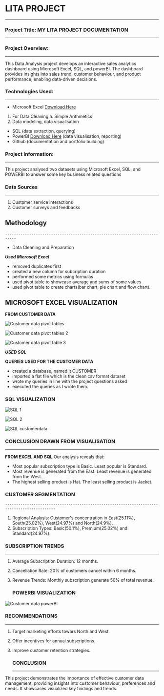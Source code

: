 # LITA PROJECT
---------------------------------------------

### Project Title: MY LITA PROJECT DOCUMENTATION
----------------------------------------------------------------

### Project Overview: 
----------------------------------------
This Data Analysis project develops an interactive sales analytics dashboard using Microsoft Excel, SQL, and powerBI. The dashboard provides insights into sales trend, customer behaviour, and product performance, enabling data-driven decisions.

### Technologies Used:
--------------------------------------------------------------------------------------------------------------------------
  - Microsoft Excel	[Download Here](https://www.microsoft.com)
  1. For Data Cleaning
     a. Simple Arithmetics
   2. Data modeling, data visualisation
      
  - SQL (data extraction, querying)
  - PowerBI 	[Download Here](https://www.microsoft.com) (data visualisation, reporting)
  - Github (documentation and portfolio building)

  ### Project Information:
----------------------------------------------------------------------------------------------------------------------------------
  This project analysed two datasets using Microsoft Excel, SQL, and POWERBI to answer some key business related questions

  ### Data Sources
  ----------------------------------------------------------------------------------------
  1) Custpmer service interactions
  2) Customer surveys and feedbacks

## Methodology    
    ---------------------------------------------------------------------------
 + Data Cleaning and Preparation
   
 _**Used Microsoft Excel**_
 
 - removed duplicates first
 - created a new column for subcription duration
 - performed some metrics using formulas
 - used pivot table to showcase average and sums of some values
 - used pivot table to create charts(bar chart, pie chart and flow chart).

## MICROSOFT EXCEL VISUALIZATION

**FROM CUSTOMER DATA**

![Customer data pivot tables](https://github.com/user-attachments/assets/4816241e-49bb-473a-b0e0-76d7bec89233)

![Customer data pivot tables 2](https://github.com/user-attachments/assets/72ba52e3-0dcf-4232-971e-5b3eaf83a31e)

![Customer data pivot table 3](https://github.com/user-attachments/assets/af32dbb3-126c-4f96-9ff0-62e753884491)

_**USED SQL**_

**QUERIES USED FOR THE CUSTOMER DATA**
    
 - created a database, named it CUSTOMER
 - imported a flat file which is the clean csv format dataset 
 - wrote my queries in line with the project questions asked
 - executed the queries as I wrote them. 

### SQL VISUALIZATION

![SQL 1](https://github.com/user-attachments/assets/2449612b-a8c9-49d7-b1b9-a1d821f89537)

![SQL 2](https://github.com/user-attachments/assets/56e39b2b-d721-4832-bc37-60ff870f4e07)

![SQL customerdata](https://github.com/user-attachments/assets/1914fd82-2d4d-461e-b3cc-45e2b480d2aa)

### CONCLUSION DRAWN FROM VISUALISATION
--------------------------------------------------------------------------------------------------

**FROM EXCEL AND SQL**
  Our analysis reveals that:
  
  - Most popular subscription type is Basic. Least popular is Standard.
  - Most revenue is generated from the East. Least revenue is generated from the West.
  - The highest selling product is Hat. The least selling product is Jacket.

 ### CUSTOMER SEGMENTATION
    ---------------------------------------------------------------------------------------------
1. Regional Analysis: Customer's concentration in East(25.11%), South(25.02%), West(24.97%) and North(24.9%).
2. Subscription Types: Basic(50.1%), Premium(25.02%) and Standard(24.97%).

### SUBSCRIPTION TRENDS
-----------------------------------------------------------------------------------------
1) Average Subscription Duration: 12 months.
2) Cancellation Rate: 20% of customers cancel within 6 months.
3) Revenue Trends: Monthly subscription generate 50% of total revenue.


    ### POWERBI VISUALIZATION

![Customer data powerBI](https://github.com/user-attachments/assets/69e46da1-0685-4b52-bd0c-ee198e9e78f1)

### RECOMMENDATIONS
------------------------------------------------------------------------------------------------------
1. Target marketing efforts towars North and West.
2. Offer incentives for annual subscriptions.
3. Improve customer retention strategies.

   ### CONCLUSION
   -------------------------------------------------------------------------------------------
This project demonstrates the importance of effective customer data management, providing insights into customer behaviour, preferences and needs. It showcases visualized key findings and trends. 

   
    
